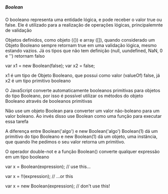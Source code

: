 

##### Boolean #####
O booleano representa uma entidade lógica, e pode receber o valor true ou false. Ele é utilizado para a realização de operações lógicas, principalemnte de validação

Objetos definidos, como objeto ({}) e array ([]), quando considerado um Objeto Booleano sempre retornam true em uma validação lógica, mesmo estando vazios. Já os tipos que não tem definição (null, uundefined, NaN, 0 e '') retornam falso 

var x1 = new Boolean(false);
var x2 = false;

x1 é um tipo de Objeto Booleano, que possui como valor (valueOf) false, já x2 é um tipo primitivo booleano


 O JavaScript converte automaticamente booleanos primitivas para objetos do tipo Booleano, por isso é possível utilizar os métodos do objeto Booleano através de booleanos primitivas

Não use um objeto Boolean para converter um valor não-boleano para um valor boleano. Ao invés disso use Boolean como uma função para executar essa tarefa

A diferença entre Boolean('algo') e new Boolean('algo')
Boolean(1) dá um primitivo do tipo Booleano e new Boolean(1) dá um objeto, uma instância, que quando lhe pedimos o seu valor retorna um primitivo.

O operador double-not e a função Boolean() converte qualquer expressão em um  tipo booleano

var x = Boolean(expression);     // use this...

var x = !!(expression);          // ...or this

var x = new Boolean(expression); // don't use this!
